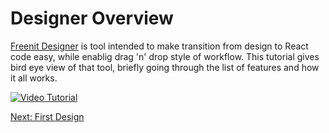 # Designer Overview

[Freenit Designer](https://designer.meka.rs/) is tool intended to make transition from design to React code easy, while enablig drag 'n' drop style of workflow. This tutorial gives bird eye view of that tool, briefly going through the list of features and how it all works.

[![Video Tutorial](https://raw.githubusercontent.com/freenit-framework/frontend-tutorial/step/01/screenshot.png)](https://www.youtube.com/watch?v=l1CD-84fs8k&list=PLpeJ1COhO5ak9X3UE85mlFZrrIxiPynKy&index=1)

[Next: First Design](https://github.com/freenit-framework/frontend-tutorial/tree/step/02)
